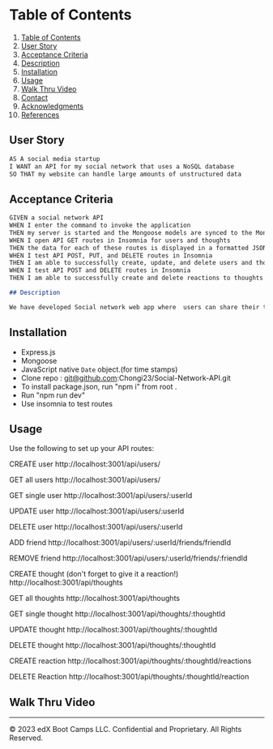 # Table of Contents
1. [Table of Contents](#table-of-contents)
2. [User Story](#user-story)
3. [Acceptance Criteria](#acceptance-criteria)
4. [Description](#description)
5. [Installation](#installation)
6. [Usage](#usage)
7. [Walk Thru Video](#walk-thru-video)
8. [Contact](#contact)
9. [Acknowledgments](#acknowledgement)
10. [References](#references)


## User Story

```md
AS A social media startup
I WANT an API for my social network that uses a NoSQL database
SO THAT my website can handle large amounts of unstructured data
```
## Acceptance Criteria

```md
GIVEN a social network API
WHEN I enter the command to invoke the application
THEN my server is started and the Mongoose models are synced to the MongoDB database
WHEN I open API GET routes in Insomnia for users and thoughts
THEN the data for each of these routes is displayed in a formatted JSON
WHEN I test API POST, PUT, and DELETE routes in Insomnia
THEN I am able to successfully create, update, and delete users and thoughts in my database
WHEN I test API POST and DELETE routes in Insomnia
THEN I am able to successfully create and delete reactions to thoughts and add and remove friends to a user’s friend list

## Description

We have developed Social network web app where  users can share their thoughts, react to friends' thoughts , and create a friend list.


```
## Installation
- Express.js
- Mongoose
- JavaScript native `Date` object.(for time stamps)
- Clone repo : git@github.com:Chongi23/Social-Network-API.git
- To install package.json, run "npm i" from root .
- Run "npm run dev" 
- Use insomnia to test routes 
## Usage
Use the following  to set up your  API routes:

CREATE user
 http://localhost:3001/api/users/

GET all users
 http://localhost:3001/api/users/

GET single user
 http://localhost:3001/api/users/:userId

UPDATE user
 http://localhost:3001/api/users/:userId

DELETE user
http://localhost:3001/api/users/:userId

ADD friend
http://localhost:3001/api/users/:userId/friends/friendId

REMOVE friend
http://localhost:3001/api/users/:userId/friends/:friendId

CREATE thought (don't forget to give it a reaction!)
http://localhost:3001/api/thoughts

GET all thoughts
http://localhost:3001/api/thoughts

GET single thought
http://localhost:3001/api/thoughts/:thoughtId

UPDATE thought 
http://localhost:3001/api/thoughts/:thoughtId

DELETE thought
http://localhost:3001/api/thoughts/:thoughtId

CREATE reaction
http://localhost:3001/api/thoughts/:thoughtId/reactions

DELETE Reaction
http://localhost:3001/api/thoughts/:thoughtId/reaction

## Walk Thru Video

---
© 2023 edX Boot Camps LLC. Confidential and Proprietary. All Rights Reserved.
